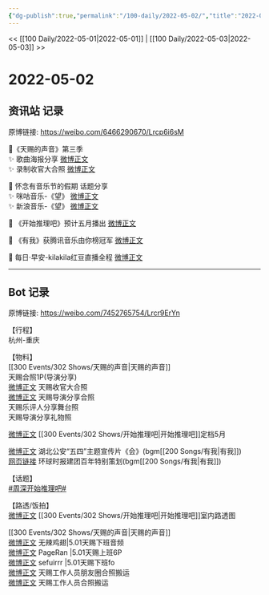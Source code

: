 ```yaml
---
{"dg-publish":true,"permalink":"/100-daily/2022-05-02/","title":"2022-05-02"}
---
```



<< [[100 Daily/2022-05-01\|2022-05-01]] | [[100 Daily/2022-05-03\|2022-05-03]] >>

# 2022-05-02

## 资讯站 记录

原博链接: https://weibo.com/6466290670/Lrcp6i6sM

🌟《天赐的声音》第三季  
✨ 歌曲海报分享 [微博正文](https://m.weibo.cn/6466290670/4764640464339339)  
✨ 录制收官大合照 [微博正文](https://m.weibo.cn/6466290670/4764640917327825)

🌟 怀念有音乐节的假期 话题分享  
✨ 咪咕音乐-《望》 [微博正文](https://m.weibo.cn/6466290670/4764661642171883)  
✨ 新浪音乐-《望》 [微博正文](https://m.weibo.cn/6466290670/4764692481838720)

🌟 《开始推理吧》预计五月播出 [微博正文](https://m.weibo.cn/6466290670/4764654172111833)

🌟 《有我》获腾讯音乐由你榜冠军 [微博正文](https://m.weibo.cn/6466290670/4764660623216659)

🌟 每日·早安-kilakila红豆直播全程 [微博正文](https://m.weibo.cn/6466290670/4764596227017586)

---
## Bot 记录

原博链接: https://weibo.com/7452765754/Lrcr9ErYn

【行程】  
杭州-重庆

【物料】  
[[300 Events/302 Shows/天赐的声音\|天赐的声音]]  
[](https://m.weibo.cn/1846843604/4764471375691849) 天赐合照1P(导演分享)  
[微博正文](https://m.weibo.cn/6091135222/4764606524295330) [](https://m.weibo.cn/1846843604/4764634928385341) 天赐收官大合照  
[微博正文](https://m.weibo.cn/1864316394/4764672790102760) 天赐导演分享合照  
[](https://m.weibo.cn/1711437447/4764758660091176) 天赐乐评人分享舞台照  
[](https://m.weibo.cn/1846843604/4764730108938404) 天赐导演分享礼物照

[微博正文](https://m.weibo.cn/2162247381/4764642725333255) [[300 Events/302 Shows/开始推理吧\|开始推理吧]]定档5月

[微博正文](https://m.weibo.cn/2803301701/4764763831405006) 湖北公安“五四”主题宣传片《会》(bgm[[200 Songs/有我\|有我]])  
[网页链接](https://weibo.cn/sinaurl?u=https%3A%2F%2Fwww.globaltimes.cn%2Fcyl_h5%2F) 环球时报建团百年特别策划(bgm[[200 Songs/有我\|有我]])

【话题】  
[#周深开始推理吧#](https://s.weibo.com/weibo?q=%23%E5%91%A8%E6%B7%B1%E5%BC%80%E5%A7%8B%E6%8E%A8%E7%90%86%E5%90%A7%23)

【路透/饭拍】  
[微博正文](https://m.weibo.cn/5999653111/4764467013355937) [[300 Events/302 Shows/开始推理吧\|开始推理吧]]室内路透图

[[300 Events/302 Shows/天赐的声音\|天赐的声音]]  
[微博正文](https://m.weibo.cn/7495641082/4764514023113013) 无辣鸡翅|5.01天赐下班音频  
[微博正文](https://m.weibo.cn/7633014126/4764615915081172) PageRan |5.01天赐上班6P  
[微博正文](https://m.weibo.cn/7316571481/4764671897242868) sefuirrr |5.01天赐下班fo  
[微博正文](https://m.weibo.cn/5878860670/4764646575442789) 天赐工作人员朋友圈合照搬运  
[微博正文](https://m.weibo.cn/6433509682/4764642247182202) 天赐工作人员合照搬运
